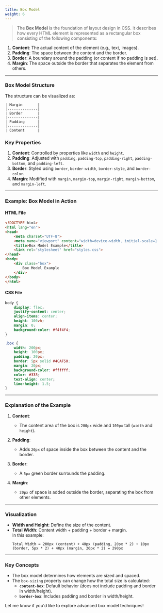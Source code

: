 ```yaml
---
title: Box Model  
weight: 6
---
```



> The **Box Model** is the foundation of layout design in CSS. It describes how every HTML element is represented as a rectangular box consisting of the following components:  

1. **Content**: The actual content of the element (e.g., text, images).  
2. **Padding**: The space between the content and the border.  
3. **Border**: A boundary around the padding (or content if no padding is set).  
4. **Margin**: The space outside the border that separates the element from others.

---

### **Box Model Structure**  

The structure can be visualized as:  
```plaintext
| Margin       |
|--------------|
| Border       |
|--------------|
| Padding      |
|--------------|
| Content      |
```

### **Key Properties**
1. **Content**: Controlled by properties like `width` and `height`.  
2. **Padding**: Adjusted with `padding`, `padding-top`, `padding-right`, `padding-bottom`, and `padding-left`.  
3. **Border**: Styled using `border`, `border-width`, `border-style`, and `border-color`.  
4. **Margin**: Modified with `margin`, `margin-top`, `margin-right`, `margin-bottom`, and `margin-left`.

---

### **Example: Box Model in Action**

#### **HTML File**  
```html
<!DOCTYPE html>
<html lang="en">
<head>
    <meta charset="UTF-8">
    <meta name="viewport" content="width=device-width, initial-scale=1.0">
    <title>Box Model Example</title>
    <link rel="stylesheet" href="styles.css">
</head>
<body>
    <div class="box">
        Box Model Example
    </div>
</body>
</html>
```

#### **CSS File**  
```css
body {
    display: flex;
    justify-content: center;
    align-items: center;
    height: 100vh;
    margin: 0;
    background-color: #f4f4f4;
}

.box {
    width: 200px;
    height: 100px;
    padding: 20px;
    border: 5px solid #4CAF50;
    margin: 20px;
    background-color: #ffffff;
    color: #333;
    text-align: center;
    line-height: 1.5;
}
```

---

### **Explanation of the Example**
1. **Content**:  
   - The content area of the box is `200px` wide and `100px` tall (`width` and `height`).

2. **Padding**:  
   - Adds `20px` of space inside the box between the content and the border.

3. **Border**:  
   - A `5px` green border surrounds the padding.

4. **Margin**:  
   - `20px` of space is added outside the border, separating the box from other elements.

---

### **Visualization**  
- **Width and Height**: Define the size of the content.  
- **Total Width**: Content width + padding + border + margin.  
  In this example:  
  ```
  Total Width = 200px (content) + 40px (padding, 20px * 2) + 10px (border, 5px * 2) + 40px (margin, 20px * 2) = 290px
  ```
  
---

### **Key Concepts**
- The box model determines how elements are sized and spaced.
- The `box-sizing` property can change how the total size is calculated:
  - **`content-box`**: Default behavior (does not include padding and border in width/height).  
  - **`border-box`**: Includes padding and border in width/height.  

Let me know if you'd like to explore advanced box model techniques!